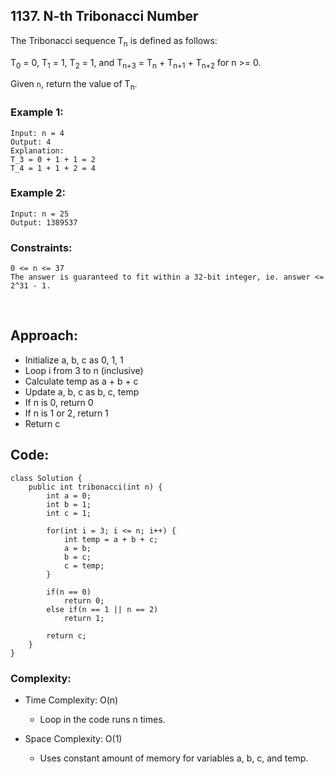 ## 1137. N-th Tribonacci Number  

The Tribonacci sequence T<sub>n</sub> is defined as follows:   

T<sub>0</sub> = 0, T<sub>1</sub> = 1, T<sub>2</sub> = 1, and T<sub>n+3</sub> = T<sub>n</sub> + T<sub>n+1</sub> + T<sub>n+2</sub> for n >= 0.  

Given ```n```, return the value of T<sub>n</sub>.   

### Example 1:   
```
Input: n = 4
Output: 4
Explanation:
T_3 = 0 + 1 + 1 = 2
T_4 = 1 + 1 + 2 = 4
```  

### Example 2:  
```
Input: n = 25
Output: 1389537
```   

### Constraints:   
```
0 <= n <= 37
The answer is guaranteed to fit within a 32-bit integer, ie. answer <= 2^31 - 1.
```  

<br>  

## Approach:  

* Initialize a, b, c as 0, 1, 1
* Loop i from 3 to n (inclusive)
* Calculate temp as a + b + c
* Update a, b, c as b, c, temp
* If n is 0, return 0
* If n is 1 or 2, return 1
* Return c  

## Code:  
```
class Solution {
    public int tribonacci(int n) {
        int a = 0;
        int b = 1;
        int c = 1; 
        
        for(int i = 3; i <= n; i++) {
            int temp = a + b + c;
            a = b;
            b = c;
            c = temp;
        }

        if(n == 0) 
            return 0;
        else if(n == 1 || n == 2)
            return 1;
        
        return c;
    }
}
```  

### Complexity:  

* Time Complexity: O(n)   
    * Loop in the code runs n times.   

* Space Complexity: O(1)  
    * Uses constant amount of memory for variables a, b, c, and temp.   

    
